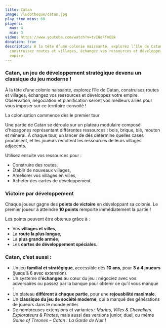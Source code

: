 ```yaml
---
title: Catan
image: /ludotheque/catan.jpg
play_time_mins: 60
players:
  max: 4
  min: 3
video: https://www.youtube.com/watch?v=tvI8eFfm6Bk
donation: true
description: À la tête d’une colonie naissante, explorez l’île de Catan,
  construisez routes et villages, échangez vos ressources et développez votre
  empire.
---
```


### **Catan**, un jeu de développement stratégique devenu un classique du jeu moderne !

À la tête d’une colonie naissante, explorez l’île de Catan, construisez routes et villages, échangez vos ressources et développez votre empire. Observation, négociation et planification seront vos meilleurs alliés pour vous imposer sur ce territoire convoité !

La colonisation commence dès le premier tour

Une partie de Catan se déroule sur un plateau modulaire composé d’hexagones représentant différentes ressources : bois, brique, blé, mouton et minerai. À chaque tour, un lancer de dés détermine quelles cases produisent, et les joueurs récoltent les ressources de leurs villages adjacents.

Utilisez ensuite vos ressources pour :

- Construire des routes,
- Établir de nouveaux villages,
- Améliorer vos villages en villes,
- Acheter des cartes de développement.

### Victoire par développement

Chaque joueur gagne des **points de victoire** en développant sa colonie. Le premier joueur à atteindre **10 points** remporte immédiatement la partie !

Les points peuvent être obtenus grâce à :

- Vos **villages et villes**,
- La **route la plus longue**,
- La **plus grande armée**,
- Les **cartes de développement spéciales**.

### Catan, c’est aussi :

- Un jeu **familial et stratégique**, accessible dès **10 ans**, pour **3 à 4 joueurs** (jusqu’à 6 avec extension).
- Un système d’**échanges** au cœur du jeu : négociez avec vos adversaires ou passez par la banque pour obtenir ce qu’il vous manque !
- Un plateau **différent à chaque partie**, pour une **rejouabilité maximale**.
- Un **classique du jeu de société moderne**, qui a marqué des générations de joueurs dans le monde entier.
- De nombreuses extensions et variantes : *Marins*, *Villes & Chevaliers*, *Explorateurs & Pirates*, mais aussi des versions junior, duel, ou même *Game of Thrones – Catan : La Garde de Nuit* !
